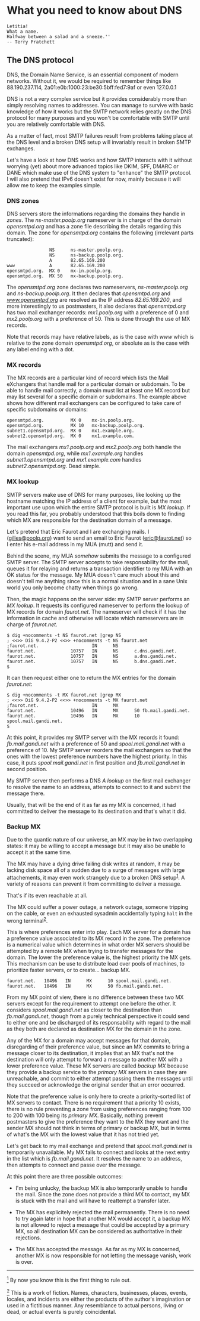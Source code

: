 # What you need to know about DNS

    Letitia!
    What a name.
    Halfway between a salad and a sneeze.''
    -- Terry Pratchett


## The DNS protocol
DNS, the Domain Name Service, is an essential component of modern networks.
Without it,
we would be required to remember things like 88.190.237.114,
2a01:e0b:1000:23:be30:5bff:fed7:9af or even 127.0.0.1

DNS is not a very complex service but it provides considerably more than simply resolving names to addresses.
You can manage to survive with basic knowledge of how it works but the SMTP network relies greatly on the DNS protocol for many purposes and you won't be comfortable with SMTP until you are relatively comfortable with DNS.

As a matter of fact,
most SMTP failures result from problems taking place at the DNS level and a broken DNS setup will invariably result in broken SMTP exchanges.

Let's have a look at how DNS works and how SMTP interacts with it without worrying (yet) about more advanced topics like DKIM, SPF, DMARC or DANE which make use of the DNS system to "enhance" the SMTP protocol.
I will also pretend that IPv6 doesn't exist for now,
mainly because it will allow me to keep the examples simple.


### DNS zones
DNS servers store the informations regarding the domains they handle in _zones_.
The _ns-master.poolp.org_ nameserver is in charge of the domain _opensmtpd.org_ and has a zone file describing the details regarding this domain.
The zone for _opensmtpd.org_ contains the following (irrelevant parts truncated):

```
                NS      ns-master.poolp.org.
                NS      ns-backup.poolp.org.
                A       82.65.169.200
www             A       82.65.169.200
opensmtpd.org.  MX 0    mx-in.poolp.org.
opensmtpd.org.  MX 50   mx-backup.poolp.org.
```

The _opensmtpd.org_ zone declares two nameservers,
_ns-master.poolp.org_ and _ns-backup.poolp.org_.
It then declares that _opensmtpd.org_ and _www.opensmtpd.org_ are resolved as the IP address _82.65.169.200_,
and more interestingly to us postmasters,
it also declares that _opensmtpd.org_ has two mail exchanger records:
_mx1.poolp.org_ with a preference of 0 and _mx2.poolp.org_ with a preference of 50.
This is done through the use of MX records.

Note that records may have relative labels,
as is the case with _www_ which is relative to the zone domain _opensmtpd.org_,
or absolute as is the case with any label ending with a dot.


### MX records
The MX records are a particular kind of record which lists the Mail eXchangers that handle mail for a particular domain or subdomain.
To be able to handle mail correctly,
a domain must list at least one MX record but may list several for a specific domain or subdomains.
The example above shows how different mail exchangers can be configured to take care of specific subdomains or domains:

```
opensmtpd.org.          MX 0    mx-in.poolp.org.
opensmtpd.org.          MX 10   mx-backup.poolp.org.
subnet1.opensmtpd.org.  MX 0    mx1.example.org.
subnet2.opensmtpd.org.  MX 0    mx1.example.com.
```

The mail exchangers _mx1.poolp.org_ and _mx2.poolp.org_ both handle the domain _opensmtpd.org_,
while _mx1.example.org_ handles _subnet1.opensmtpd.org_ and _mx1.example.com_ handles _subnet2.opensmtpd.org_.
Dead simple.


### MX lookup
SMTP servers make use of DNS for many purposes,
like looking up the hostname matching the IP address of a client for example,
but the most important use upon which the entire SMTP protocol is built is _MX lookup_.
If you read this far,
you probably understood that this boils down to finding which MX are responsible for the destination domain of a message.

Let's pretend that Eric Faurot and I are exchanging mails.
I (gilles@poolp.org) want to send an email to Eric Faurot (eric@faurot.net) so I enter his e-mail address in my MUA (mutt) and send it.

Behind the scene,
my MUA _somehow_ submits the message to a configured SMTP server.
The SMTP server accepts to take responsability for the mail,
queues it for relaying and returns a transaction identifier to my MUA with an OK status for the message.
My MUA doesn't care much about this and doesn't tell me anything since this is a normal situation and in a sane Unix world you only become chatty when things go wrong.

Then,
the magic happens on the server side:
my SMTP server performs an _MX lookup_.
It requests its configured nameserver to perform the lookup of MX records for domain _faurot.net_.
The nameserver will check if it has the information in cache and otherwise will locate which nameservers are in charge of _faurot.net_.

```
$ dig +nocomments -t NS faurot.net |grep NS 
; <<>> DiG 9.4.2-P2 <<>> +nocomments -t NS faurot.net
;faurot.net.                    IN      NS
faurot.net.             10757   IN      NS      c.dns.gandi.net.
faurot.net.             10757   IN      NS      a.dns.gandi.net.
faurot.net.             10757   IN      NS      b.dns.gandi.net.
$
```

It can then request either one to return the MX entries for the domain _faurot.net_:

```
$ dig +nocomments -t MX faurot.net |grep MX 
; <<>> DiG 9.4.2-P2 <<>> +nocomments -t MX faurot.net
;faurot.net.                    IN      MX
faurot.net.             10496   IN      MX      50 fb.mail.gandi.net.
faurot.net.             10496   IN      MX      10 spool.mail.gandi.net.
$ 
```

At this point,
it provides my SMTP server with the MX records it found:
_fb.mail.gandi.net_ with a preference of 50 and _spool.mail.gandi.net_ with a preference of 10.
My SMTP server reorders the mail exchangers so that the ones with the lowest preference numbers have the highest priority.
In this case,
it puts _spool.mail.gandi.net_ in first position and _fb.mail.gandi.net_ in second position.

My SMTP server then performs a DNS _A lookup_ on the first mail exchanger to resolve the name to an address,
attempts to connect to it and submit the message there.

Usually,
that will be the end of it as far as my MX is concerned,
it had committed to deliver the message to its destination and that's what it did.


### Backup MX
Due to the quantic nature of our universe,
an MX may be in two overlapping states:
it may be willing to accept a message but it may also be unable to accept it at the same time.

The MX may have a dying drive failing disk writes at random,
it may be lacking disk space all of a sudden due to a surge of messages with large attachements,
it may even work strangely due to a broken DNS setup<sup>[1](#1)</sup>.
A variety of reasons can prevent it from committing to deliver a message.

That's if its even reachable at all.

The MX could suffer a power outage,
a network outage,
someone tripping on the cable,
or even an exhausted sysadmin accidentally typing `halt` in the wrong terminal<sup>[2](#2)</sup>.

This is where preferences enter into play.
Each MX server for a domain has a preference value associated to its MX record in the zone.
The preference is a numerical value which determines in what order MX servers should be attempted by a remote MX when trying to transfer messages for the domain.
The lower the preference value is, the highest priority the MX gets.
This mechanism can be use to distribute load over pools of machines,
to prioritize faster servers,
or to create... backup MX.

```
faurot.net.   10496   IN      MX      10 spool.mail.gandi.net.
faurot.net.   10496   IN      MX      50 fb.mail.gandi.net.
```

From my MX point of view,
there is no difference between these two MX servers except for the requirement to attempt one before the other.
It considers _spool.mail.gandi.net_ as closer to the destination than _fb.mail.gandi.net_,
though from a purely technical perspective it could send to either one and be discharged of its responsability with regard to the mail as they both are declared as destination MX for the domain in the zone.

Any of the MX for a domain may accept messages for that domain,
disregarding of their preference value,
but since an MX commits to bring a message closer to its destination,
it implies that an MX that's not the destination will only attempt to forward a message to another MX with a lower preference value.
These MX servers are called _backup MX_ because they provide a backup service to the _primary MX_ servers in case they are unreachable,
and commit to either attempt passing them the messages until they succeed or acknowledge the original sender that an error occurred.

Note that the preference value is only here to create a priority-sorted list of MX servers to contact.
There is no requirement that a priority 10 exists,
there is no rule preventing a zone from using preferences ranging from 100 to 200 with 100 being its _primary MX_.
Basically,
nothing prevent postmasters to give the preference they want to the MX they want and the sender MX should not think in terms of primary or backup MX,
but in terms of what's the MX with the lowest value that it has not tried yet.

Let's get back to my mail exchange and pretend that _spool.mail.gandi.net_ is temporarily unavailable.
My MX fails to connect and looks at the next entry in the list which is _fb.mail.gandi.net_.
It resolves the name to an address,
then attempts to connect and passe over the message.

At this point there are three possible outcomes:
- I'm being unlucky, the backup MX is also temporarily unable to handle the mail.
    Since the zone does not provide a third MX to contact,
    my MX is stuck with the mail and will have to reattempt a transfer later.

- The MX has explicitely rejected the mail permanently.
  There is no need to try again later in hope that another MX would accept it,
  a backup MX is not allowed to reject a message that could be accepted by a primary MX,
  so all destination MX can be considered as authoritative in their rejections.

- The MX has accepted the message.
  As far as my MX is concerned,
  another MX is now responsible for not letting the message vanish,
  work is over.


<hr />

[<sup>1</sup>](#1) By now you know this is the first thing to rule out.

[<sup>2</sup>](#2) This is a work of fiction. Names, characters, businesses, places, events, locales, and incidents are either the products of the author's imagination or used in a fictitious manner. Any resemblance to actual persons, living or dead, or actual events is purely coincidental.
